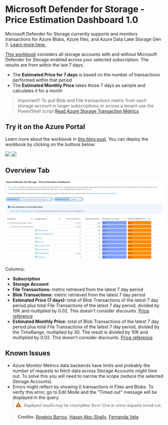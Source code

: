 # Microsoft Defender for Storage - Price Estimation Dashboard 1.0
Microsoft Defender for Storage currently supports and monitors transactions for Azure Blobs, Azure files, and Azure Data Lake Storage Gen 2. [Learn more here.](https://docs.microsoft.com/en-us/azure/security-center/defender-for-storage-introduction)

[This workbook](https://techcommunity.microsoft.com/t5/microsoft-defender-for-cloud/microsoft-defender-for-storage-price-estimation-dashboard/ba-p/2429724) considers all storage accounts with and without Microsoft Defender for Storage enabled across your selected subscription. The results are from within the last 7 days. 
- The **Estimated Price for 7 days** is based on the number of transactions performed within that period
- The **Estimated Monthly Price** takes those 7 days as sample and calculates it for a month

> Important!! To pull Blob and File transactions metric from each storage account in larger subscriptions or across a tenant use the PowerShell script [Read Azure Storage Transaction Metrics](https://github.com/Azure/Azure-Security-Center/tree/main/Powershell%20scripts/Read%20Azure%20Storage%20Transaction%20Metrics)

## Try it on the Azure Portal
Learn more about the workbook in [this blog post](https://techcommunity.microsoft.com/t5/microsoft-defender-for-cloud/microsoft-defender-for-storage-price-estimation-dashboard/ba-p/2429724). You can deploy the workbook by clicking on the buttons below:

<a href="https://portal.azure.com/#create/Microsoft.Template/uri/https%3A%2F%2Fraw.githubusercontent.com%2FAzure%2FMicrosoft-Defender-for-Cloud%2Fmain%2FWorkbooks%2FMicrosoft%20Defender%20for%20Storage%20Price%20Estimation%2FarmTemplate.json" target="_blank"><img src="https://aka.ms/deploytoazurebutton"/></a>
<a href="https://portal.azure.us/#create/Microsoft.Template/uri/https%3A%2F%2Fraw.githubusercontent.com%2FAzure%2FMicrosoft-Defender-for-Cloud%2Fmain%2FWorkbooks%2FMicrosoft%20Defender%20for%20Storage%20Price%20Estimation%2FarmTemplate.json" target="_blank"><img src="https://aka.ms/deploytoazuregovbutton"/></a>

## Overview Tab
![Image of OverviewTab](ovrvw.png)

Columns:
- **Subscription** 
- **Storage Account**
- **File Transactions:** metric retrieved from the latest 7 day period
- **Blob Transactions:** metric retrieved from the latest 7 day period
- **Estimated Price (7 days):** total of Blob Transactions of the latest 7 day period plus total File Transactions of the latest 7 day period, divided by 10K and multiplied by 0.02. This doesn't consider discounts. [Price reference](https://azure.microsoft.com/en-us/pricing/details/azure-defender/)
- **Estimated Monthly Price:** total of Blob Transactions of the latest 7 day period plus total File Transactions of the latest 7 day period, divided by the TimeRange, multiplied by 30. The result is divided by 10K and multiplied by 0.02. This doesn't consider discounts. [Price reference](https://azure.microsoft.com/en-us/pricing/details/azure-defender/)

## Known Issues
- Azure Monitor Metrics data backends have limits and probably the number of requests to fetch data across Storage Accounts might time out. To solve this you will need to narrow the scope (reduce the selected Storage Accounts). 
- Errors might reflect by showing 0 transactions in Files and Blobs. To verify this error, go to Edit Mode and the "Timed out" message will be displayed in the query. 
![Image of Error](error.jpg)


> **Credits:** [Rogério Barros](https://www.linkedin.com/in/rogeriotbarros/), [Hasan Abo-Shally](https://www.linkedin.com/in/hasanaboshally/), [Fernanda Vela](https://www.linkedin.com/in/mfvelah/)

